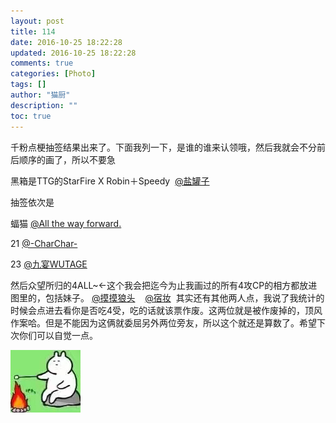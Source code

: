 ```yaml
---
layout: post
title: 114
date: 2016-10-25 18:22:28
updated: 2016-10-25 18:22:28
comments: true
categories: [Photo]
tags: []
author: "猫厨"
description: ""
toc: true
---
```


<p>千粉点梗抽签结果出来了。下面我列一下，是谁的谁来认领哦，然后我就会不分前后顺序的画了，所以不要急</p> 
<p>黑箱是TTG的StarFire X Robin＋Speedy &nbsp;<a target="_blank" loftermentionblogid="1559814" href="http://www.lofter.com/mentionredirect.do?blogId=1559814"  >@盐罐子</a>&nbsp;</p> 
<p>抽签依次是</p> 
<p>蝠猫&nbsp;<a target="_blank" loftermentionblogid="486834153" href="http://www.lofter.com/mentionredirect.do?blogId=486834153"  >@All the way forward.</a>&nbsp;</p> 
<p>21 <a target="_blank" loftermentionblogid="505919808" href="http://www.lofter.com/mentionredirect.do?blogId=505919808"  >@-CharChar-</a>&nbsp;</p> 
<p>23 <a target="_blank" loftermentionblogid="2396593" href="http://www.lofter.com/mentionredirect.do?blogId=2396593"  >@九宴WUTAGE</a>&nbsp;</p> 
<p>然后众望所归的4ALL~←这个我会把迄今为止我画过的所有4攻CP的相方都放进图里的，包括妹子。&nbsp;<a target="_blank" loftermentionblogid="481559901" href="http://www.lofter.com/mentionredirect.do?blogId=481559901"  >@摸摸狼头</a>&nbsp;&nbsp;&nbsp;&nbsp;<a target="_blank" loftermentionblogid="482060235" href="http://www.lofter.com/mentionredirect.do?blogId=482060235"  >@宿妆</a>&nbsp;&nbsp;其实还有其他两人点，我说了我统计的时候会点进去看你是否吃4受，吃的话就该票作废。这两位就是被作废掉的，顶风作案哈。但是不能因为这俩就委屈另外两位旁友，所以这个就还是算数了。希望下次你们可以自觉一点。</p>

![](https://raw.githubusercontent.com/alicewish/meowchain247/master/img_cVZNdzJtQk9JV2UxamplcFMrcndpUSs3SmtmbC9qd3pGU1hUQUxMN1hkYkhRSHM5TW5nTkZBPT0.png)